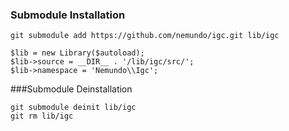 
### Submodule Installation
```
git submodule add https://github.com/nemundo/igc.git lib/igc
```

```
$lib = new Library($autoload);
$lib->source = __DIR__ . '/lib/igc/src/';
$lib->namespace = 'Nemundo\\Igc';
```


###Submodule Deinstallation
```
git submodule deinit lib/igc
git rm lib/igc
```